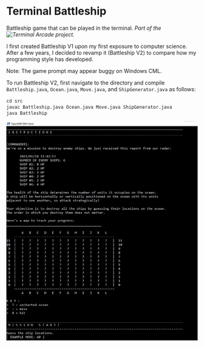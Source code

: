 # Terminal Battleship
Battleship game that can be played in the terminal.
_Part of the ![Terminal Arcade](https://github.com/kalettuce/terminal-arcade) project._

I first created Battleship V1 upon my first exposure to computer science. After a few years, I decided to
revamp it (Battleship V2) to compare how my programming style has developed.

Note: The game prompt may appear buggy on Windows CML.

To run Battleship V2, first navigate to the directory and compile
`Battleship.java`, `Ocean.java`, `Move.java`, and `ShipGenerator.java` as follows:
```
cd src
javac Battleship.java Ocean.java Move.java ShipGenerator.java
java Battleship
```

![screenshot](screenshot.jpg)

